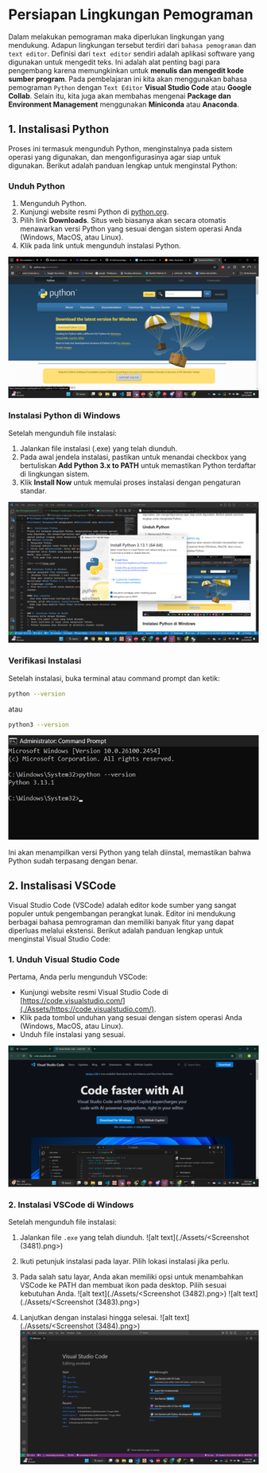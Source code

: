 # Persiapan Lingkungan Pemograman

Dalam melakukan pemograman maka diperlukan lingkungan yang mendukung. Adapun lingkungan tersebut terdiri dari `bahasa pemograman` dan `text editor`. Definisi dari `text editor` sendiri adalah aplikasi software yang digunakan untuk mengedit teks. Ini adalah alat penting bagi para pengembang karena memungkinkan untuk **menulis dan mengedit kode sumber program**. Pada pembelajaran ini kita akan menggunakan bahasa pemograman `Python` dengan `Text Editor` **Visual Studio Code** atau **Google Collab**. Selain itu, kita juga akan membahas mengenai **Package dan Environment Management** menggunakan **Miniconda** atau **Anaconda**.

## 1. Instalisasi Python
Proses ini termasuk mengunduh Python, menginstalnya pada sistem operasi yang digunakan, dan mengonfigurasinya agar siap untuk digunakan. Berikut adalah panduan lengkap untuk menginstal Python:
### **Unduh Python**
1. Mengunduh Python.
2. Kunjungi website resmi Python di [python.org](./Assets/https://www.python.org/).
3. Pilih link **Downloads**. Situs web biasanya akan secara otomatis menawarkan versi Python yang sesuai dengan sistem operasi Anda (Windows, MacOS, atau Linux).
4.   Klik pada link untuk mengunduh instalasi Python.

![alt text](./Assets/image.png)

### Instalasi Python di Windows
Setelah mengunduh file instalasi:
1. Jalankan file instalasi (.exe) yang telah diunduh.
2. Pada awal jendela instalasi, pastikan untuk menandai checkbox yang bertuliskan **Add Python 3.x to PATH** untuk memastikan Python terdaftar di lingkungan sistem.
3. Klik **Install Now** untuk memulai proses instalasi dengan pengaturan standar.

![alt text](./Assets/image-1.png)

### Verifikasi Instalasi
Setelah instalasi, buka terminal atau command prompt dan ketik:
```bash
python --version
```
atau
```bash
python3 --version
```

![alt text](./Assets/image-2.png)

Ini akan menampilkan versi Python yang telah diinstal, memastikan bahwa Python sudah terpasang dengan benar.

## **2. Instalisasi VSCode**

Visual Studio Code (VSCode) adalah editor kode sumber yang sangat populer untuk pengembangan perangkat lunak. Editor ini mendukung berbagai bahasa pemrograman dan memiliki banyak fitur yang dapat diperluas melalui ekstensi. Berikut adalah panduan lengkap untuk menginstal Visual Studio Code:

### 1. Unduh Visual Studio Code
Pertama, Anda perlu mengunduh VSCode:
- Kunjungi website resmi Visual Studio Code di [https://code.visualstudio.com/](./Assets/https://code.visualstudio.com/).
- Klik pada tombol unduhan yang sesuai dengan sistem operasi Anda (Windows, MacOS, atau Linux).
- Unduh file instalasi yang sesuai.

![alt text](./Assets/image-3.png)

### 2. Instalasi VSCode di Windows
Setelah mengunduh file instalasi:
1. Jalankan file `.exe` yang telah diunduh.
![alt text](./Assets/<Screenshot (3481).png>)

2. Ikuti petunjuk instalasi pada layar. Pilih lokasi instalasi jika perlu.
3. Pada salah satu layar, Anda akan memiliki opsi untuk menambahkan VSCode ke PATH dan membuat ikon pada desktop. Pilih sesuai kebutuhan Anda.
![alt text](./Assets/<Screenshot (3482).png>)
![alt text](./Assets/<Screenshot (3483).png>)
4. Lanjutkan dengan instalasi hingga selesai.
![alt text](./Assets/<Screenshot (3484).png>)
![alt text](./Assets/image-4.png)



